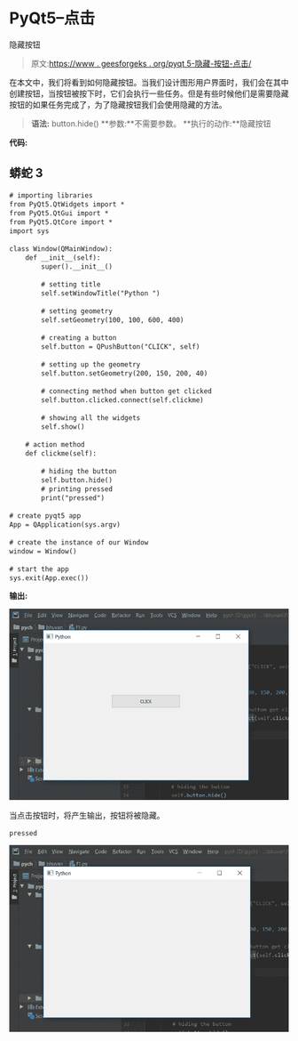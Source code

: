 # PyQt5–点击

隐藏按钮

> 原文:[https://www . geesforgeks . org/pyqt 5-隐藏-按钮-点击/](https://www.geeksforgeeks.org/pyqt5-hide-push-button-on-click/)

在本文中，我们将看到如何隐藏按钮。当我们设计图形用户界面时，我们会在其中创建按钮，当按钮被按下时，它们会执行一些任务。但是有些时候他们是需要隐藏按钮的如果任务完成了，为了隐藏按钮我们会使用隐藏的方法。

> **语法:** button.hide()
> **参数:**不需要参数。
> **执行的动作:**隐藏按钮

**代码:**

## 蟒蛇 3

```
# importing libraries
from PyQt5.QtWidgets import *
from PyQt5.QtGui import *
from PyQt5.QtCore import *
import sys

class Window(QMainWindow):
    def __init__(self):
        super().__init__()

        # setting title
        self.setWindowTitle("Python ")

        # setting geometry
        self.setGeometry(100, 100, 600, 400)

        # creating a button
        self.button = QPushButton("CLICK", self)

        # setting up the geometry
        self.button.setGeometry(200, 150, 200, 40)

        # connecting method when button get clicked
        self.button.clicked.connect(self.clickme)

        # showing all the widgets
        self.show()

    # action method
    def clickme(self):

        # hiding the button
        self.button.hide()
        # printing pressed
        print("pressed")

# create pyqt5 app
App = QApplication(sys.argv)

# create the instance of our Window
window = Window()

# start the app
sys.exit(App.exec())
```

**输出:**

![](img/62ae28bf3e28c07c60c163a84f7c66f5.png)

当点击按钮时，将产生输出，按钮将被隐藏。

```
pressed 
```

![](img/457d8bcac0fb1f9a878f63b4e6fa7aa1.png)